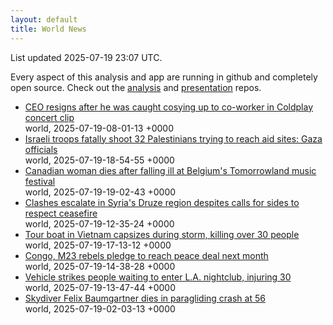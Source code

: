 ```yaml
---
layout: default
title: World News
---
```


<div markdown="0">
<div class="byline small text-muted">List updated <span class="datetime">2025-07-19 23:07 UTC</span>.</div>

<p>Every aspect of this analysis and app are running in github and completely open source. Check out the <a href="https://github.com/Castro-Media/Analysis">analysis</a> and <a href="https://github.com/Castro-Media/TopStoryReview.com">presentation</a> repos.</p>
<ul>
<li><a href='https://www.cbc.ca/news/coldplay-viral-video-surveillance-1.7588810?cmp=rss'>CEO resigns after he was caught cosying up to co-worker in Coldplay concert clip</a><div class='byline small text-muted'>world, <span class="datetime">2025-07-19-08-01-13 +0000</span></div></li>
<li><a href='https://www.cbc.ca/news/world/aid-site-shooting-israel-gaza-palestinians-killed-1.7589408?cmp=rss'>Israeli troops fatally shoot 32 Palestinians trying to reach aid sites: Gaza officials</a><div class='byline small text-muted'>world, <span class="datetime">2025-07-19-18-54-55 +0000</span></div></li>
<li><a href='https://www.cbc.ca/news/world/tomorrowland-death-global-affairs-canada-1.7589426?cmp=rss'>Canadian woman dies after falling ill at Belgium's Tomorrowland music festival</a><div class='byline small text-muted'>world, <span class="datetime">2025-07-19-19-02-43 +0000</span></div></li>
<li><a href='https://www.cbc.ca/news/world/syria-ceasefire-druze-1.7589300?cmp=rss'>Clashes escalate in Syria's Druze region despites calls for sides to respect ceasefire</a><div class='byline small text-muted'>world, <span class="datetime">2025-07-19-12-35-24 +0000</span></div></li>
<li><a href='https://www.cbc.ca/news/world/vietnam-tour-boat-capsizes-deaths-1.7589375?cmp=rss'>Tour boat in Vietnam capsizes during storm, killing over 30 people</a><div class='byline small text-muted'>world, <span class="datetime">2025-07-19-17-13-12 +0000</span></div></li>
<li><a href='https://www.cbc.ca/news/world/congo-m23-rebels-pledge-to-reach-peace-deal-next-month-1.7589324?cmp=rss'>Congo, M23 rebels pledge to reach peace deal next month</a><div class='byline small text-muted'>world, <span class="datetime">2025-07-19-14-38-28 +0000</span></div></li>
<li><a href='https://www.cbc.ca/news/world/los-angeles-car-rams-crowd-1.7589304?cmp=rss'>Vehicle strikes people waiting to enter L.A. nightclub, injuring 30</a><div class='byline small text-muted'>world, <span class="datetime">2025-07-19-13-47-44 +0000</span></div></li>
<li><a href='https://www.cbc.ca/player/play/9.6837986?cmp=rss'>Skydiver Felix Baumgartner dies in paragliding crash at 56</a><div class='byline small text-muted'>world, <span class="datetime">2025-07-19-02-03-13 +0000</span></div></li>
</ul>
</div>
